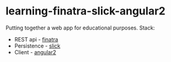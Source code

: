 # learning-finatra-slick-angular2

Putting together a web app for educational purposes. Stack:

* REST api - [finatra](https://twitter.github.io/finatra/)
* Persistence - [slick](http://slick.typesafe.com/) 
* Client - [angular2](https://angular.io/)
